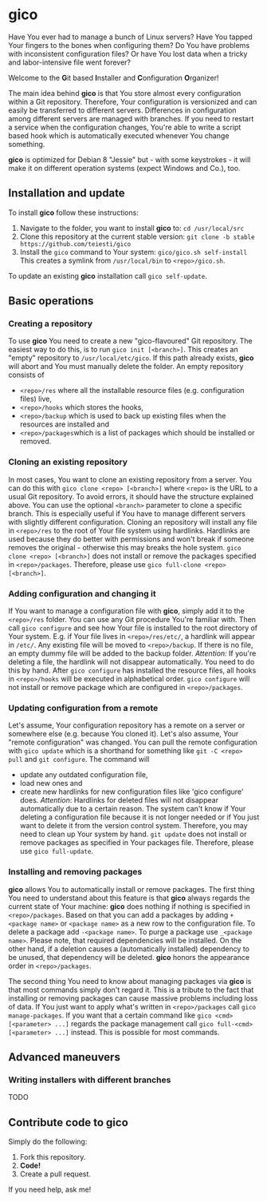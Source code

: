 # gico
Have You ever had to manage a bunch of Linux servers? Have You tapped Your fingers to the bones when configuring them? Do You have problems with inconsistent configuration files? Or have You lost data when a tricky and labor-intensive file went forever?

Welcome to the **G**it based **I**nstaller and **C**onfiguration **O**rganizer!

The main idea behind **gico** is that You store almost every configuration within a Git repository. Therefore, Your configuration is versionized and can easily be transferred to different servers. Differences in configuration among different servers are managed with branches. If you need to restart a service when the configuration changes, You're able to write a script based hook which is automatically executed whenever You change something.

**gico** is optimized for Debian 8 "Jessie" but - with some keystrokes - it will make it on different operation systems (expect Windows and Co.), too.

## Installation and update
To install **gico** follow these instructions:
  1. Navigate to the folder, you want to install **gico** to: 
     `cd /usr/local/src`
  2. Clone this repository at the current stable version: 
     `git clone -b stable https://github.com/teiesti/gico`
  3. Install the `gico` command to Your system: 
     `gico/gico.sh self-install`
	 This creates a symlink from `/usr/local/bin` to `<repo>/gico.sh`.

To update an existing **gico** installation call `gico self-update`.

## Basic operations

### Creating a repository
To use **gico** You need to create a new "gico-flavoured" Git repository. The easiest way to do this, is to run `gico init [<branch>]`. This creates an "empty" repository to `/usr/local/etc/gico`. If this path already exists, **gico** will abort and You must manually delete the folder. An empty repository consists of
  - `<repo>/res` where all the installable resource files (e.g. configuration files) live,
  - `<repo>/hooks` which stores the hooks,
  - `<repo>/backup` which is used to back up existing files when the resources are installed and
  - `<repo>/packages`which is a list of packages which should be installed or removed.

### Cloning an existing repository
In most cases, You want to clone an existing repository from a server. You can do this with `gico clone <repo> [<branch>]` where `<repo>` is the URL to a usual Git repository. To avoid errors, it should have the structure explained above. You can use the optional `<branch>` parameter to clone a specific branch. This is especially useful if You have to manage different servers with slightly different configuration. Cloning an repository will install any file in `<repo>/res` to the root of Your file system using hardlinks. Hardlinks are used because they do better with permissions and won't break if someone removes the original - otherwise this may breaks the hole system. `gico clone <repo> [<branch>]` does not install or remove the packages specified in `<repo>/packages`. Therefore, please use `gico full-clone <repo> [<branch>]`.

### Adding configuration and changing it
If You want to manage a configuration file with **gico**, simply add it to the `<repo>/res` folder. You can use any Git procedure You're familiar with. Then call `gico configure` and see how Your file is installed to the root directory of Your system. E.g. if Your file lives in `<repo>/res/etc/`, a hardlink will appear in `/etc/`. Any existing file will be moved to `<repo>/backup`. If there is no file, an empty dummy file will be added to the backup folder. *Attention:* If you're deleting a file, the hardlink will not disappear automatically. You need to do this by hand. After `gico configure` has installed the resource files, all hooks in `<repo>/hooks` will be executed in alphabetical order. `gico configure` will not install or remove package which are configured in `<repo>/packages`.

### Updating configuration from a remote
Let's assume, Your configuration repository has a remote on a server or somewhere else (e.g. because You cloned it). Let's also assume, Your "remote configuration" was changed. You can pull the remote configuration with `gico update` which is a shorthand for something like `git -C <repo> pull` and `git configure`. The command will
  - update any outdated configuration file,
  - load new ones and
  - create new hardlinks for new configuration files like 'gico configure' does.
*Attention*:  Hardlinks for deleted files will not disappear automatically due to a certain reason. The system can't know if Your deleting a configuration file because it is not longer needed or if You just want to delete it from the version control system. Therefore, you may need to clean up Your system by hand.
`git update` does not install or remove packages as specified in Your packages file. Therefore, please use `gico full-update`.

### Installing and removing packages
**gico** allows You to automatically install or remove packages. The first thing You need to understand about this feature is that **gico** always regards the current state of Your machine: **gico** does nothing if nothing is specified in `<repo>/packages`. Based on that you can add a packages by adding `+<package name>` or `<package name>` as a new row to the configuration file. To delete a package add `-<package name>`. To purge a package use `_<package name>`. Please note, that required dependencies will be installed. On the other hand, if a deletion causes a (automatically installed) dependency to be unused, that dependency will be deleted. **gico** honors the appearance order in `<repo>/packages`.

The second thing You need to know about managing packages via **gico** is that most commands simply don't regard it. This is a tribute to the fact that installing or removing packages can cause massive problems including loss of data. If You just want to apply what's written in `<repo>/packages` call `gico manage-packages`. If you want that a certain command like `gico <cmd> [<parameter> ...]` regards the package management call `gico full-<cmd> [<parameter> ...]` instead. This is possible for most commands.

## Advanced maneuvers

### Writing installers with different branches
TODO

## Contribute code to **gico**
Simply do the following:
  1. Fork this repository.
  2. **Code!**
  3. Create a pull request.

If you need help, ask me!
